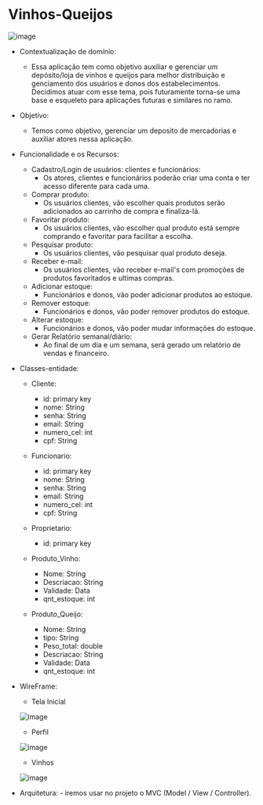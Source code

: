 # Vinhos-Queijos

![image](https://user-images.githubusercontent.com/56727891/161404587-2c8dbd91-d6ec-4467-adbf-a6b3cedee414.png)


- Contextualização de domínio:
    - Essa aplicação tem como objetivo auxiliar e gerenciar um depósito/loja de vinhos e queijos para melhor distribuição e genciamento dos usuários e donos dos estabelecimentos. Decidimos atuar com esse tema, pois futuramente torna-se uma base e esqueleto para aplicações futuras e similares no ramo.

- Objetivo:
    - Temos como objetivo, gerenciar um deposito de mercadorias e auxiliar atores nessa aplicação.

- Funcionalidade e os Recursos:
    - Cadastro/Login de usuários: clientes e funcionários:
        - Os atores, clientes e funcionários poderão criar uma conta e ter acesso diferente para cada uma.
    - Comprar produto:
        - Os usuários clientes, vão escolher quais produtos serão adicionados ao carrinho de compra e finaliza-lá.
    - Favoritar produto:
        - Os usuários clientes, vão escolher qual produto está sempre comprando e favoritar para facilitar a escolha.
    - Pesquisar produto:
        - Os usuários clientes, vão pesquisar qual produto deseja.
    - Receber e-mail:
        - Os usuários clientes, vão receber e-mail's com promoções de produtos favoritados e ultimas compras.
    - Adicionar estoque:
        - Funcionários e donos, vão poder adicionar produtos ao estoque.
    - Remover estoque:
        - Funcionários e donos, vão poder remover produtos do estoque.
    - Alterar estoque:
        - Funcionários e donos, vão poder mudar informações do estoque.
    - Gerar Relatório semanal/diário:
        - Ao final de um dia e um semana, será gerado um relatório de vendas e financeiro.

- Classes-entidade:
    - Cliente:
        - id: primary key
        - nome: String
        - senha: String
        - email: String
        - numero_cel: int
        - cpf: String
        
    - Funcionario:
        - id: primary key
        - nome: String
        - senha: String
        - email: String
        - numero_cel: int
        - cpf: String
        
    - Proprietario:
        - id: primary key
       
    - Produto_Vinho:
        - Nome: String
        - Descriacao: String
        - Validade: Data
        - qnt_estoque: int
        
    - Produto_Queijo:
        - Nome: String
        - tipo: String
        - Peso_total: double
        - Descriacao: String
        - Validade: Data
        - qnt_estoque: int
     
- WireFrame:
    - Tela Inicial
        
     ![image](https://user-images.githubusercontent.com/56727891/161404280-e24a6b15-dfd4-4d0d-b021-231afa5b3dae.png)
        
     - Perfil
       
     ![image](https://user-images.githubusercontent.com/56727891/161404293-f30a0856-6ce3-4ed3-bdb8-50a4aef3a4b9.png)
        
     - Vinhos

     ![image](https://user-images.githubusercontent.com/56727891/161404305-b4f4cab6-508b-486d-9e73-ed27411c6b94.png)

- Arquitetura:
        - iremos usar no projeto o MVC (Model / View / Controller).
    
